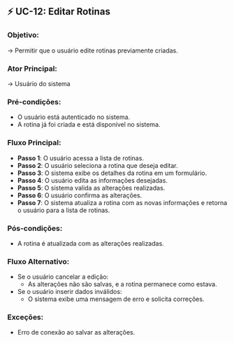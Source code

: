## ⚡ **UC-12**: Editar Rotinas
### Objetivo:
→ Permitir que o usuário edite rotinas previamente criadas.

### Ator Principal:
→ Usuário do sistema

### Pré-condições:
- O usuário está autenticado no sistema.
- A rotina já foi criada e está disponível no sistema.

### Fluxo Principal:
- **Passo 1**: O usuário acessa a lista de rotinas.
- **Passo 2**: O usuário seleciona a rotina que deseja editar.
- **Passo 3**: O sistema exibe os detalhes da rotina em um formulário.
- **Passo 4**: O usuário edita as informações desejadas.
- **Passo 5**: O sistema valida as alterações realizadas.
- **Passo 6**: O usuário confirma as alterações.
- **Passo 7**: O sistema atualiza a rotina com as novas informações e retorna o usuário para a lista de rotinas.

### Pós-condições:
- A rotina é atualizada com as alterações realizadas.

### Fluxo Alternativo:
- Se o usuário cancelar a edição:
    - As alterações não são salvas, e a rotina permanece como estava.
- Se o usuário inserir dados inválidos:
    - O sistema exibe uma mensagem de erro e solicita correções.

### Exceções:
- Erro de conexão ao salvar as alterações.